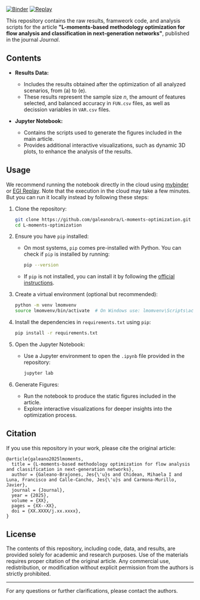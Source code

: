 [![Binder](https://mybinder.org/badge_logo.svg)](https://mybinder.org/v2/gh/galeanobra/L-moments-optimization/HEAD?urlpath=lab/tree/plots.ipynb) [![Replay](https://img.shields.io/badge/launch-EGI%20Replay-F5A252.svg)](https://replay.notebooks.egi.eu/v2/gh/galeanobra/L-moments-optimization/HEAD?urlpath=lab/tree/plots.ipynb)

This repository contains the raw results, framweork code, and analysis scripts for the article **"L-moments-based methodology optimization for flow analysis and classification in next-generation networks"**, published in the journal *Journal*.

## Contents

- **Results Data:** 
  - Includes the results obtained after the optimization of all analyzed scenarios, from (a) to (e).
  - These results represent the sample size *n*, the amount of features selected, and balanced accuracy in `FUN.csv` files, as well as decission variables in `VAR.csv` files.

- **Jupyter Notebook:**
  - Contains the scripts used to generate the figures included in the main article.
  - Provides additional interactive visualizations, such as dynamic 3D plots, to enhance the analysis of the results.

## Usage

We recommend running the notebook directly in the cloud using [mybinder](https://mybinder.org/v2/gh/galeanobra/L-moments-optimization/HEAD?urlpath=lab/tree/plots.ipynb) or [EGI Replay](https://replay.notebooks.egi.eu/v2/gh/galeanobra/L-moments-optimization/HEAD?urlpath=lab/tree/plots.ipynb). Note that the execution in the cloud may take a few minutes. But you can run it locally instead by following these steps:

1. Clone the repository:
   ```bash
   git clone https://github.com/galeanobra/L-moments-optimization.git
   cd L-moments-optimization
   ```

2. Ensure you have `pip` installed:
   - On most systems, `pip` comes pre-installed with Python. You can check if `pip` is installed by running:
     ```bash
     pip --version
     ```
   - If `pip` is not installed, you can install it by following the [official instructions](https://pip.pypa.io/en/stable/installation/).

3. Create a virtual environment (optional but recommended):
   ```bash
   python -m venv lmomvenv
   source lmomvenv/bin/activate  # On Windows use: lmomvenv\Scripts\activate
   ```

4. Install the dependencies in `requirements.txt` using `pip`:
   ```bash
   pip install -r requirements.txt
   ```

5. Open the Jupyter Notebook:
   - Use a Jupyter environment to open the `.ipynb` file provided in the repository:
     ```bash
     jupyter lab
     ```

6. Generate Figures:
   - Run the notebook to produce the static figures included in the article.
   - Explore interactive visualizations for deeper insights into the optimization process.

## Citation

If you use this repository in your work, please cite the original article:

```
@article{galeano2025lmoments,
  title = {L-moments-based methodology optimization for flow analysis and classification in next-generation networks},
  author = {Galeano-Brajones, Jes{\'u}s and Chidean, Mihaela I and Luna, Francisco and Calle-Cancho, Jes{\'u}s and Carmona-Murillo, Javier},
  journal = {Journal},
  year = {2025},
  volume = {XX},
  pages = {XX--XX},
  doi = {XX.XXXX/j.xx.xxxx},
}
```

## License

The contents of this repository, including code, data, and results, are provided solely for academic and research purposes. Use of the materials requires proper citation of the original article. Any commercial use, redistribution, or modification without explicit permission from the authors is strictly prohibited.

---
For any questions or further clarifications, please contact the authors.